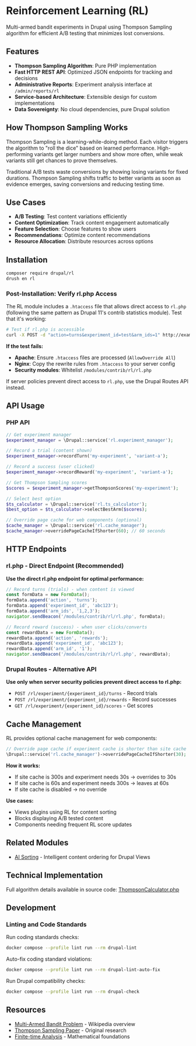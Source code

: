 # Reinforcement Learning (RL)

Multi-armed bandit experiments in Drupal using Thompson Sampling algorithm for
efficient A/B testing that minimizes lost conversions.

## Features

- **Thompson Sampling Algorithm**: Pure PHP implementation
- **Fast HTTP REST API**: Optimized JSON endpoints for tracking and decisions
- **Administrative Reports**: Experiment analysis interface at 
  `/admin/reports/rl`
- **Service-based Architecture**: Extensible design for custom implementations
- **Data Sovereignty**: No cloud dependencies, pure Drupal solution

## How Thompson Sampling Works

Thompson Sampling is a learning-while-doing method. Each visitor triggers the
algorithm to "roll the dice" based on learned performance. High-performing
variants get larger numbers and show more often, while weak variants still get
chances to prove themselves.

Traditional A/B tests waste conversions by showing losing variants for fixed
durations. Thompson Sampling shifts traffic to better variants as soon as
evidence emerges, saving conversions and reducing testing time.

## Use Cases

- **A/B Testing**: Test content variations efficiently
- **Content Optimization**: Track content engagement automatically
- **Feature Selection**: Choose features to show users
- **Recommendations**: Optimize content recommendations
- **Resource Allocation**: Distribute resources across options

## Installation

```bash
composer require drupal/rl
drush en rl
```

### Post-Installation: Verify rl.php Access

The RL module includes a `.htaccess` file that allows direct access to `rl.php` (following the same pattern as Drupal 11's contrib statistics module). Test that it's working:

```bash
# Test if rl.php is accessible
curl -X POST -d "action=turns&experiment_id=test&arm_ids=1" http://example.com/modules/contrib/rl/rl.php
```

**If the test fails:**

- **Apache**: Ensure `.htaccess` files are processed (`AllowOverride All`)
- **Nginx**: Copy the rewrite rules from `.htaccess` to your server config
- **Security modules**: Whitelist `/modules/contrib/rl/rl.php`

If server policies prevent direct access to `rl.php`, use the Drupal Routes API instead.

## API Usage

### PHP API
```php
// Get experiment manager
$experiment_manager = \Drupal::service('rl.experiment_manager');

// Record a trial (content shown)
$experiment_manager->recordTurn('my-experiment', 'variant-a');

// Record a success (user clicked)
$experiment_manager->recordReward('my-experiment', 'variant-a');

// Get Thompson Sampling scores
$scores = $experiment_manager->getThompsonScores('my-experiment');

// Select best option
$ts_calculator = \Drupal::service('rl.ts_calculator');
$best_option = $ts_calculator->selectBestArm($scores);

// Override page cache for web components (optional)
$cache_manager = \Drupal::service('rl.cache_manager');
$cache_manager->overridePageCacheIfShorter(60); // 60 seconds
```

## HTTP Endpoints

### rl.php - Direct Endpoint (Recommended)
**Use the direct rl.php endpoint for optimal performance:**

```javascript
// Record turns (trials) - when content is viewed
const formData = new FormData();
formData.append('action', 'turns');
formData.append('experiment_id', 'abc123');
formData.append('arm_ids', '1,2,3');
navigator.sendBeacon('/modules/contrib/rl/rl.php', formData);

// Record reward (success) - when user clicks/converts  
const rewardData = new FormData();
rewardData.append('action', 'rewards');
rewardData.append('experiment_id', 'abc123');
rewardData.append('arm_id', '1');
navigator.sendBeacon('/modules/contrib/rl/rl.php', rewardData);
```

### Drupal Routes - Alternative API
**Use only when server security policies prevent direct access to rl.php:**
- `POST /rl/experiment/{experiment_id}/turns` - Record trials
- `POST /rl/experiment/{experiment_id}/rewards` - Record successes  
- `GET /rl/experiment/{experiment_id}/scores` - Get scores

## Cache Management

RL provides optional cache management for web components:

```php
// Override page cache if experiment cache is shorter than site cache
\Drupal::service('rl.cache_manager')->overridePageCacheIfShorter(30);
```

**How it works:**
- If site cache is 300s and experiment needs 30s → overrides to 30s
- If site cache is 60s and experiment needs 300s → leaves at 60s  
- If site cache is disabled → no override

**Use cases:**
- Views plugins using RL for content sorting
- Blocks displaying A/B tested content
- Components needing frequent RL score updates

## Related Modules

- [AI Sorting](https://www.drupal.org/project/ai_sorting) - Intelligent content
  ordering for Drupal Views

## Technical Implementation

Full algorithm details available in source code:
[ThompsonCalculator.php](https://git.drupalcode.org/project/rl/-/blob/1.x/src/Service/ThompsonCalculator.php)

## Development

### Linting and Code Standards

Run coding standards checks:
```bash
docker compose --profile lint run --rm drupal-lint
```

Auto-fix coding standard violations:
```bash
docker compose --profile lint run --rm drupal-lint-auto-fix
```

Run Drupal compatibility checks:
```bash
docker compose --profile lint run --rm drupal-check
```

## Resources

- [Multi-Armed Bandit Problem](https://en.wikipedia.org/wiki/Multi-armed_bandit) -
  Wikipedia overview
- [Thompson Sampling Paper](https://www.jstor.org/stable/2332286) - Original research
- [Finite-time Analysis](https://homes.di.unimi.it/~cesa-bianchi/Pubblicazioni/ml-02.pdf) -
  Mathematical foundations
